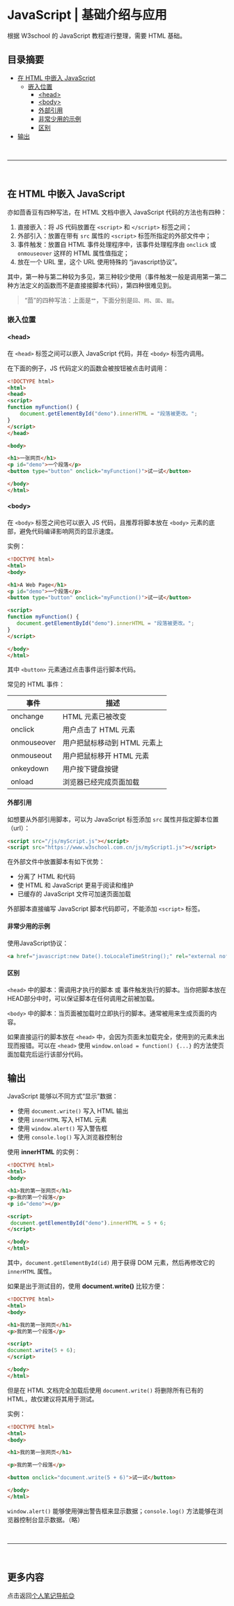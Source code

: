 # JavaScript | 基础介绍与应用

根据 W3school 的 JavaScript 教程进行整理，需要 HTML 基础。

## 目录摘要 <!-- omit in toc -->

- [在 HTML 中嵌入 JavaScript](#在-html-中嵌入-javascript)
  - [嵌入位置](#嵌入位置)
    - [\<head\>](#head)
    - [\<body\>](#body)
    - [外部引用](#外部引用)
    - [非常少用的示例](#非常少用的示例)
    - [区别](#区别)
- [输出](#输出)

<br>

---

<br>

## 在 HTML 中嵌入 JavaScript

亦如茴香豆有四种写法，在 HTML 文档中嵌入 JavaScript 代码的方法也有四种：

1. 直接嵌入：将 JS 代码放置在 `<script>` 和 `</script>` 标签之间；
2. 外部引入：放置在带有 `src` 属性的 `<script>` 标签所指定的外部文件中；
3. 事件触发：放置自 HTML 事件处理程序中，该事件处理程序由 `onclick` 或 `onmouseover` 这样的 HTML 属性值指定；
4. 放在一个 URL 里，这个 URL 使用特殊的 “javascript协议”。

其中，第一种与第二种较为多见，第三种较少使用（事件触发一般是调用第一第二种方法定义的函数而不是直接接脚本代码），第四种很难见到。

> “茴”的四种写法：上面是`艹`，下面分别是`回`、`囘`、`囬`、`廻`。

### 嵌入位置

#### \<head\>

在 `<head>` 标签之间可以嵌入 JavaScript 代码，并在 `<body>` 标签内调用。

在下面的例子，JS 代码定义的函数会被按钮被点击时调用：

```html
<!DOCTYPE html>
<html>
<head>
<script>
function myFunction() {
    document.getElementById("demo").innerHTML = "段落被更改。";
}
</script>
</head>

<body>

<h1>一张网页</h1>
<p id="demo">一个段落</p>
<button type="button" onclick="myFunction()">试一试</button>

</body>
</html>
```

#### \<body\>

在 `<body>` 标签之间也可以嵌入 JS 代码，且推荐将脚本放在 `<body>` 元素的底部，避免代码编译影响网页的显示速度。

实例：

```html
<!DOCTYPE html>
<html>
<body>

<h1>A Web Page</h1>
<p id="demo">一个段落</p>
<button type="button" onclick="myFunction()">试一试</button>

<script>
function myFunction() {
   document.getElementById("demo").innerHTML = "段落被更改。";
}
</script>

</body>
</html>
```

其中 `<button>` 元素通过点击事件运行脚本代码。

常见的 HTML 事件：

| 事件        | 描述                         |
| ----------- | ---------------------------- |
| onchange    | HTML 元素已被改变            |
| onclick     | 用户点击了 HTML 元素         |
| onmouseover | 用户把鼠标移动到 HTML 元素上 |
| onmouseout  | 用户把鼠标移开 HTML 元素     |
| onkeydown   | 用户按下键盘按键             |
| onload      | 浏览器已经完成页面加载       |

#### 外部引用

如想要从外部引用脚本，可以为 JavaScript 标签添加 `src` 属性并指定脚本位置（url）：

```html
<script src="/js/myScript.js"></script>
<script src="https://www.w3school.com.cn/js/myScript1.js"></script>
```

在外部文件中放置脚本有如下优势：

- 分离了 HTML 和代码
- 使 HTML 和 JavaScript 更易于阅读和维护
- 已缓存的 JavaScript 文件可加速页面加载

外部脚本直接编写 JavaScript 脚本代码即可，不能添加 `<script>` 标签。

#### 非常少用的示例

使用JavaScript协议：

```html
<a href="javascript:new Date().toLocaleTimeString();" rel="external nofollow">What time is it?</a>
```

#### 区别

`<head>` 中的脚本：需调用才执行的脚本 或 事件触发执行的脚本。当你把脚本放在HEAD部分中时，可以保证脚本在任何调用之前被加载。

`<body>` 中的脚本：当页面被加载时立即执行的脚本。通常被用来生成页面的内容。

如果直接运行的脚本放在 `<head>` 中，会因为页面未加载完全，使用到的元素未出现而报错。可以在 `<head>` 使用 `window.onload = function() {...}` 的方法使页面加载完后运行该部分代码。

## 输出

JavaScript 能够以不同方式“显示”数据：

- 使用 `document.write()` 写入 HTML 输出
- 使用 `innerHTML` 写入 HTML 元素
- 使用 `window.alert()` 写入警告框
- 使用 `console.log()` 写入浏览器控制台

使用 **innerHTML** 的实例：

```html
<!DOCTYPE html>
<html>
<body>

<h1>我的第一张网页</h1>
<p>我的第一个段落</p>
<p id="demo"></p>

<script>
 document.getElementById("demo").innerHTML = 5 + 6;
</script>

</body>
</html>
```

其中，`document.getElementById(id)` 用于获得 DOM 元素，然后再修改它的 `innerHTML` 属性。

如果是出于测试目的，使用 **document.write()** 比较方便：

```html
<!DOCTYPE html>
<html>
<body>

<h1>我的第一张网页</h1>
<p>我的第一个段落</p>

<script>
document.write(5 + 6);
</script>

</body>
</html>
```

但是在 HTML 文档完全加载后使用 `document.write()` 将删除所有已有的 HTML，故仅建议将其用于测试。

实例：

```html
<!DOCTYPE html>
<html>
<body>

<h1>我的第一张网页</h1>

<p>我的第一个段落</p>

<button onclick="document.write(5 + 6)">试一试</button>

</body>
</html>
```

`window.alert()` 能够使用弹出警告框来显示数据；`console.log()` 方法能够在浏览器控制台显示数据。（略）

<br>

---

<br>

## 更多内容 <!-- omit in toc -->

点击返回[个人笔记导航😊](../README.md)
